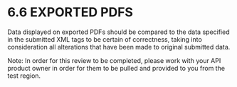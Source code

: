 # **6.6 EXPORTED PDFS**

Data displayed on exported PDFs should be compared to the data specified in the submitted XML tags to be certain of correctness, taking into consideration all alterations that have been made to original submitted data. 

Note:  In order for this review to be completed, please work with your API product owner in order for them to be pulled and provided to you from the test region.
